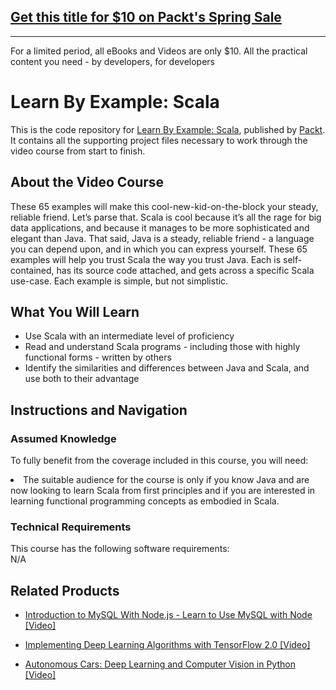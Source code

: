 ## [Get this title for $10 on Packt's Spring Sale](https://www.packt.com/V10110?utm_source=github&utm_medium=packt-github-repo&utm_campaign=spring_10_dollar_2022)
-----
For a limited period, all eBooks and Videos are only $10. All the practical content you need \- by developers, for developers

# Learn By Example: Scala	
This is the code repository for [Learn By Example: Scala](https://www.packtpub.com/application-development/learn-example-scala-video), published by [Packt](https://www.packtpub.com/?utm_source=github). It contains all the supporting project files necessary to work through the video course from start to finish.
## About the Video Course
These 65 examples will make this cool-new-kid-on-the-block your steady, reliable friend. Let’s parse that. Scala is cool because it’s all the rage for big data applications, and because it manages to be more sophisticated and elegant than Java. That said, Java is a steady, reliable friend - a language you can depend upon, and in which you can express yourself. These 65 examples will help you trust Scala the way you trust Java. Each is self-contained, has its source code attached, and gets across a specific Scala use-case. Each example is simple, but not simplistic.

<H2>What You Will Learn</H2>
<DIV class=book-info-will-learn-text>
<UL>
<LI> Use Scala with an intermediate level of proficiency</LI>
<LI> Read and understand Scala programs - including those with highly functional forms - written by others</LI>
<LI> Identify the similarities and differences between Java and Scala, and use both to their advantage</LI>
</UL></DIV>

## Instructions and Navigation
### Assumed Knowledge
To fully benefit from the coverage included in this course, you will need:<br/>
<DIV class=book-info-will-learn-text>
<LI> The suitable audience for the course is only if you know Java and are now looking to learn Scala from first principles and if you are interested in learning functional programming concepts as embodied in Scala.</LI> 
<DIV>

### Technical Requirements
This course has the following software requirements:<br/>
N/A

## Related Products
* [Introduction to MySQL With Node.js - Learn to Use MySQL with Node [Video]](https://www.packtpub.com/application-development/introduction-mysql-nodejs-learn-use-mysql-node-video)

* [Implementing Deep Learning Algorithms with TensorFlow 2.0 [Video]](https://www.packtpub.com/big-data-and-business-intelligence/implementing-deep-learning-algorithms-tensorflow-20-video)

* [Autonomous Cars: Deep Learning and Computer Vision in Python [Video]](https://www.packtpub.com/application-development/autonomous-cars-deep-learning-and-computer-vision-python-video)
